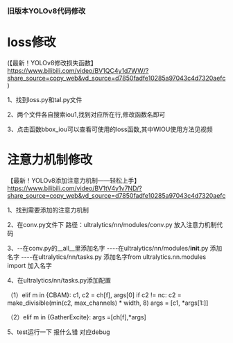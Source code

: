### 旧版本YOLOv8代码修改
# loss修改
(【最新！YOLOv8修改损失函数】 https://www.bilibili.com/video/BV1QC4y1d7WW/?share_source=copy_web&vd_source=d7850fadfe10285a97043c4d7320aefc)

1、找到loss.py和tal.py文件

2、两个文件各自搜索iou1,找到对应所在行,修改函数名即可

3、点击函数bbox_iou可以查看可使用的loss函数,其中WIOU使用方法见视频

# 注意力机制修改
【最新！YOLOv8添加注意力机制——轻松上手】 https://www.bilibili.com/video/BV1tV4y1v7ND/?share_source=copy_web&vd_source=d7850fadfe10285a97043c4d7320aefc

1、找到需要添加的注意力机制

2、在conv.py文件下 
路径：ultralytics/nn/modules/conv.py
放入注意力机制代码

3、--在conv.py的__all__里添加名字
----在ultralytics/nn/modules/__init__.py 添加名字
----在ultralytics/nn/tasks.py 添加名字from ultralytics.nn.modules import 加入名字

4、在ultralytics/nn/tasks.py添加配置

（1）elif m in {CBAM}:
        c1, c2 = ch[f], args[0]
        if c2 != nc:
            c2 = make_divisible(min(c2, max_channels) * width, 8)
        args = [c1, *args[1:]]

（2）elif m in {GatherExcite}:
    args =[ch[f],*args]

5、test运行一下 报什么错 对应debug


